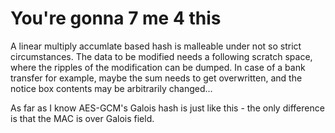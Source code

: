# You're gonna 7 me 4 this

A linear multiply accumlate based hash is malleable under not so strict circumstances. The data to be modified needs a following scratch space, where the ripples of the modification can be dumped. In case of a bank transfer for example, maybe the sum needs to get overwritten, and the notice box contents may be arbitrarily changed...

As far as I know AES-GCM's Galois hash is just like this - the only difference is that the MAC is over Galois field.
